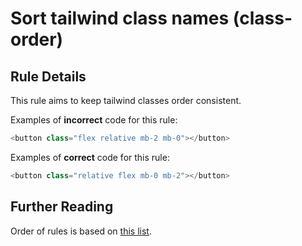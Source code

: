 # Sort tailwind class names (class-order)

## Rule Details

This rule aims to keep tailwind classes order consistent.

Examples of **incorrect** code for this rule:

```js
<button class="flex relative mb-2 mb-0"></button>
```

Examples of **correct** code for this rule:

```js
<button class="relative flex mb-0 mb-2"></button>
```

## Further Reading

Order of rules is based on [this list](https://github.com/heybourn/headwind/blob/master/package.json#L59).
